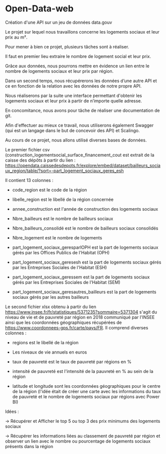 # Open-Data-web
Création d'une  API sur un jeu de données data.gouv

Le projet sur lequel nous travaillons concerne les logements sociaux et leur prix au m². 

Pour mener à bien ce projet, plusieurs tâches sont à réaliser.

Il faut en premier lieu extraire le nombre de logement social et leur prix.

Grâce aux données, nous pourrons mettre en évidence un lien entre le nombre de logements sociaux et leur prix par région.

Dans un second temps, nous récupérerons les données d’une autre API et ce en fonction de la relation avec les données de notre propre API.

Nous réaliserons par la suite une interface permettant d'obtenir les logements sociaux et leur prix à partir de n’importe quelle adresse.

En concomitance, nous avons pour tâche de réaliser une documentation de git.

Afin d'effectuer au mieux ce travail, nous utiliserons également Swagger (qui est un langage dans le but de concevoir des API) et Scalingo.

Au cours de ce projet, nous allons utilisé diverses bases de données.

Le premier fichier csv (construction_logementsocial_surface_financement_cout est extrait de la caisse des dépôts à partir du lien :
https://opendata.caissedesdepots.fr/explore/embed/dataset/bailleurs_sociaux_region/table/?sort=-part_logement_sociaux_geres_esh

Il contient 13 colonnes :

- code_region est le code de la région

- libelle_region est le libellé de la région concernée

- annee_construction est l'année de construction des logements sociaux

- Nbre_bailleurs est le nombre de bailleurs sociaux

- Nbre_bailleurs_consolidé est le nombre de bailleurs sociaux consolidés

- Nbre_logement est le nombre de logements

- part_logement_sociaux_geresparlOPH est la part de logements sociaux gérés par les Offices Publics de l'Habitat (OPH)

- part_logement_sociaux_geresesh est la part de logements sociaux gérés par les Entreprises Sociales de l'Habitat (ESH)

- part_logement_sociaux_geressem est la part de logements sociaux gérés par les Entreprises Sociales de l'Habitat (SEM)

- part_logement_sociaux_geresautres_bailleurs est la part de logements sociaux gérés par les autres bailleurs



Le second fichier xlsx obtenu à partir du lien https://www.insee.fr/fr/statistiques/5371235?sommaire=5371304 s'agit du niveau de vie et de pauvreté par région en 2018 communiqué par l'INSEE ainsi que les coordonnées géographiques récupérées de https://www.coordonnees-gps.fr/carte/pays/FR. Il comprend diverses colonnes :

- regions est le libellé de la région

- Les niveaux de vie annuels en euros

- taux de pauvreté est le taux de pauvreté par régions en %

- intensité de pauvreté est l'intensité de la pauvreté en % au sein de la région

- latitude et longitude sont les coordonnées géographiques pour le centre de la région (l'idée était de créer une carte avec les informations du taux de pauvreté et le nombre de logements sociaux par régions avec Power BI)


Idées :

-> Récupérer et Afficher le top 5 ou top 3 des prix minimums des logements sociaux

-> Récupérer les informations liées au classement de pauvreté par région et observer un lien avec le nombre ou pourcentage de logements sociaux présents dans la région
